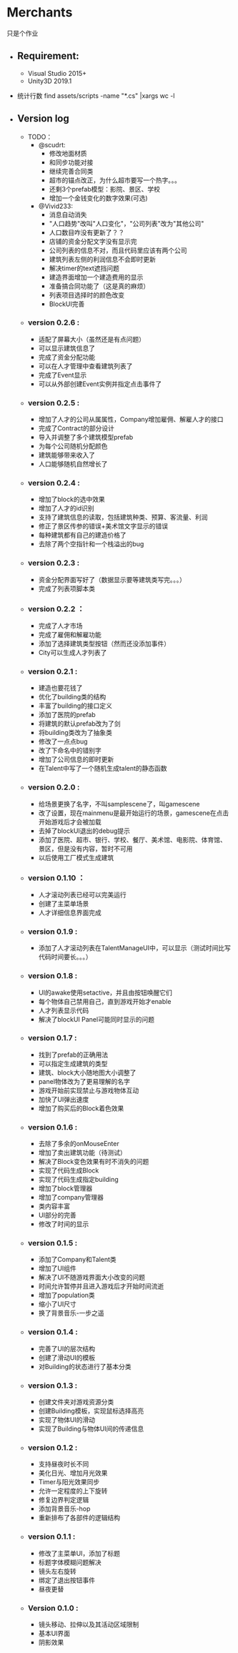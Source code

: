 # **Merchants**
只是个作业


* ## **Requirement:**
    + Visual Studio 2015+
    + Unity3D 2019.1

* 统计行数 find assets/scripts -name "*.cs" |xargs wc -l

* ## **Version log**
    - TODO：
        + @scudrt:
            - 修改地面材质
            - 和同步功能对接
            - 继续完善合同类
            - 超市的锚点改正，为什么超市要写一个热字。。。
            - 还剩3个prefab模型：影院、景区、学校
            - 增加一个金钱变化的数字效果(可选)
        + @Vivid233:
            - 消息自动消失
            - "人口趋势"改叫"人口变化"，"公司列表"改为"其他公司"
            - 人口数目咋没有更新了？？
            - 店铺的资金分配文字没有显示完
            - 公司列表的信息不对，而且代码里应该有两个公司
            - 建筑列表左侧的利润信息不会即时更新
            - 解决timer的text遮挡问题
            - 建造界面增加一个建造费用的显示
            - 准备搞合同功能了（这是真的麻烦）
			- 列表项目选择时的颜色改变
			- BlockUI完善
	+ ### **version 0.2.6** :
		- 适配了屏幕大小（虽然还是有点问题）
		- 可以显示建筑信息了
		- 完成了资金分配功能
		- 可以在人才管理中查看建筑列表了
		- 完成了Event显示
		- 可以从外部创建Event实例并指定点击事件了
    + ### **version 0.2.5** :
        - 增加了人才的公司从属属性，Company增加雇佣、解雇人才的接口
        - 完成了Contract的部分设计
        - 导入并调整了多个建筑模型prefab
        - 为每个公司随机分配颜色
        - 建筑能够带来收入了
        - 人口能够随机自然增长了
    + ### **version 0.2.4** :
        - 增加了block的选中效果
        - 增加了人才的id识别
        - 支持了建筑信息的读取，包括建筑种类、预算、客流量、利润
        - 修正了景区传参的错误+美术馆文字显示的错误
        - 每种建筑都有自己的建造价格了
        - 去除了两个空指针和一个栈溢出的bug
    + ### **version 0.2.3** :
        - 资金分配界面写好了（数据显示要等建筑类写完。。。）
        - 完成了列表项脚本类
    + ### **version 0.2.2** ：
        - 完成了人才市场
        - 完成了雇佣和解雇功能
        - 添加了选择建筑类型按钮（然而还没添加事件）
        - City可以生成人才列表了
    + ### **version 0.2.1** :
        - 建造也要花钱了
        - 优化了building类的结构
        - 丰富了building的接口定义
        - 添加了医院的prefab
        - 将建筑的默认prefab改为了剑
        - 将building类改为了抽象类
        - 修改了一点点bug
        - 改了下命名中的错别字
        - 增加了公司信息的即时更新
        - 在Talent中写了一个随机生成talent的静态函数
    + ### **version 0.2.0** :
        - 给场景更换了名字，不叫samplescene了，叫gamescene
        - 改了设置，现在mainmenu是最开始运行的场景，gamescene在点击开始游戏后才会被加载
        - 去掉了blockUI退出的debug提示
        - 添加了医院、超市、银行、学校、餐厅、美术馆、电影院、体育馆、景区，但是没有内容，暂时不可用
        - 以后使用工厂模式生成建筑
    + ### **version 0.1.10** ：
        - 人才滚动列表已经可以完美运行
        - 创建了主菜单场景
        - 人才详细信息界面完成
	+ ### **version 0.1.9** :
		- 添加了人才滚动列表在TalentManageUI中，可以显示（测试时间比写代码时间要长。。。）
	+ ### **version 0.1.8** :
        - UI的awake使用setactive，并且由按钮唤醒它们
        - 每个物体自己禁用自己，直到游戏开始才enable
		- 人才列表显示代码
		- 解决了blockUI Panel可能同时显示的问题
    + ### **version 0.1.7** :
        - 找到了prefab的正确用法
        - 可以指定生成建筑的类型
        - 建筑、block大小随地图大小调整了
        - panel物体改为了更易理解的名字
        - 游戏开始前实现禁止与游戏物体互动
        - 加快了UI弹出速度
        - 增加了购买后的Block着色效果
    + ### **version 0.1.6** :
        - 去除了多余的onMouseEnter
        - 增加了卖出建筑功能（待测试）
        - 解决了Block变色效果有时不消失的问题
        - 实现了代码生成Block
        - 实现了代码生成指定building
        - 增加了block管理器
        - 增加了company管理器
        - 类内容丰富
        - UI部分的完善
        - 修改了时间的显示
    + ### **version 0.1.5** :
        - 添加了Company和Talent类
        - 增加了UI组件
        - 解决了UI不随游戏界面大小改变的问题
        - 时间允许暂停并且进入游戏后才开始时间流逝
        - 增加了population类
        - 缩小了UI尺寸
        - 换了背景音乐-一步之遥
	+ ### **version 0.1.4** :
		- 完善了UI的层次结构
		- 创建了滑动UI的模板
		- 对Building的状态进行了基本分类
    + ### **version 0.1.3** :
		- 创建文件夹对游戏资源分类
		- 创建Building模板，实现鼠标选择高亮
		- 实现了物体UI的滑动
		- 实现了Building与物体UI间的传递信息
    + ### **version 0.1.2** :
        - 支持昼夜时长不同
        - 美化日光、增加月光效果
        - Timer与阳光效果同步
        - 允许一定程度的上下旋转
        - 修复边界判定逻辑
        - 添加背景音乐-hop
        - 重新排布了各部件的逻辑结构   
    + ### **version 0.1.1** :
        - 修改了主菜单UI，添加了标题
        - 标题字体模糊问题解决
        - 镜头左右旋转
        - 绑定了退出按钮事件
        - 昼夜更替   
    + ### **Version 0.1.0** :
        - 镜头移动、拉伸以及其活动区域限制
        - 基本UI界面
        - 阴影效果
